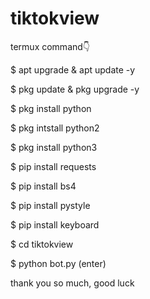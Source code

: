 # tiktokview

termux command👇

$ apt upgrade & apt update -y

$ pkg update & pkg upgrade -y

$ pkg install python

$ pkg intstall python2

$ pkg install python3

$ pip install requests

$ pip install bs4

$ pip install pystyle

$ pip install keyboard

$ cd tiktokview

$ python bot.py (enter)

thank you so much, good luck
